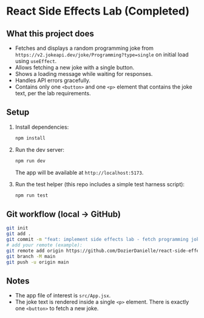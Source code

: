 # React Side Effects Lab (Completed)

## What this project does
- Fetches and displays a random programming joke from `https://v2.jokeapi.dev/joke/Programming?type=single` on initial load using `useEffect`.
- Allows fetching a new joke with a single button.
- Shows a loading message while waiting for responses.
- Handles API errors gracefully.
- Contains only one `<button>` and one `<p>` element that contains the joke text, per the lab requirements.

## Setup
1. Install dependencies:
   ```bash
   npm install
   ```
2. Run the dev server:
   ```bash
   npm run dev
   ```
   The app will be available at `http://localhost:5173`.

3. Run the test helper (this repo includes a simple test harness script):
   ```bash
   npm run test
   ```

## Git workflow (local -> GitHub)
```bash
git init
git add .
git commit -m "feat: implement side effects lab - fetch programming jokes with useEffect"
# add your remote (example):
git remote add origin https://github.com/DozierDanielle/react-side-effects-lab.git
git branch -M main
git push -u origin main
```

## Notes
- The app file of interest is `src/App.jsx`.
- The joke text is rendered inside a single `<p>` element. There is exactly one `<button>` to fetch a new joke.
